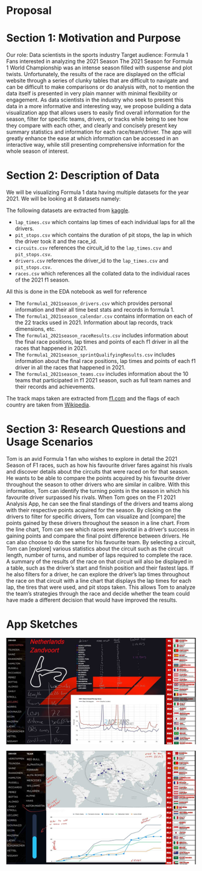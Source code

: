 # Proposal
# Section 1: Motivation and Purpose
Our role: Data scientists in the sports industry
Target audience: Formula 1 Fans interested in analyzing the 2021 Season
The 2021 Season for Formula 1 World Championship was an intense season filled with suspense and plot twists. Unfortunately, the results of the race are displayed on the official website through a series of clunky tables that are difficult to navigate and can be difficult to make comparisons or do analysis with, not to mention the data itself is presented in very plain manner with minimal flexibility or engagement. As data scientists in the industry who seek to present this data in a more informative and interesting way, we propose building a data visualization app that allows users to easily find overall information for the season, filter for specific teams, drivers, or tracks while being to see how they compare with each other, and clearly and concisely present key summary statistics and information for each race/team/driver. The app will greatly enhance the ease at which information can be accessed in an interactive way, while still presenting comprehensive information for the whole season of interest.

# Section 2: Description of Data
We will be visualizing Formula 1 data having multiple datasets for the year 2021. We will be looking at 8 datasets namely:

The following datasets are extracted from [kaggle](https://www.kaggle.com/datasets/rohanrao/formula-1-world-championship-1950-2020).

- `lap_times.csv` which contains lap times of each individual laps for all the drivers. 
- `pit_stops.csv` which contains the duration of pit stops, the lap in which the driver took it and the race_id.
- `circuits.csv` references the circuit_id to the `lap_times.csv` and `pit_stops.csv`.
- `drivers.csv` references the driver_id to the `lap_times.csv` and `pit_stops.csv`.
- `races.csv` which references all the collated data to the individual races of the 2021 f1 season.

All this is done in the EDA notebook as well for reference

- The `formula1_2021season_drivers.csv` which provides personal information and their all time best stats and records in formula 1.
- The `formula1_2021season_calendar.csv` contains information on each of the 22 tracks used in 2021. Information about lap records, track dimensions, etc.
- The `formula1_2021season_raceResults.csv` includes information about the final race positions, lap times and points of each f1 driver in all the races that happened in 2021.
- The `formula1_2021season_sprintQualifyingResults.csv` includes information about the final race positions, lap times and points of each f1 driver in all the races that happened in 2021.
- The `formula1_2021season_teams.csv` includes information about the 10 teams that participated in f1 2021 season, such as full team names and their records and achievements.

The track maps taken are extracted from [f1.com](https://www.formula1.com) and the flags of each country are taken from [Wikipedia](https://en.wikipedia.org/wiki/Main_Page).


# Section 3: Research Questions and Usage Scenarios
Tom is an avid Formula 1 fan who wishes to explore in detail the 2021 Season of F1 races, such as how his favourite driver fares against his rivals and discover details about the circuits that were raced on for that season. He wants to be able to compare the points acquired by his favourite driver throughout the season to other drivers who are similar in calibre. With this information, Tom can identify the turning points in the season in which his favourite driver surpassed his rivals. When Tom goes on the F1 2021 Analysis App, he can see the final standings of the drivers and teams along with their respective points acquired for the season. By clicking on the drivers to filter for specific drivers, Tom can visualize and [compare] the points gained by these drivers throughout the season in a line chart. From the line chart, Tom can see which races were pivotal in a driver’s success in gaining points and compare the final point difference between drivers. He can also choose to do the same for his favourite team. By selecting a circuit, Tom can [explore] various statistics about the circuit such as the circuit length, number of turns, and number of laps required to complete the race. A summary of the results of the race on that circuit will also be displayed in a table, such as the driver’s start and finish position and their fastest laps. If he also filters for a driver, he can explore the driver’s lap times throughout the race on that circuit with a line chart that displays the lap times for each lap, the tires that were used, and pit stops taken. This allows Tom to analyze the team’s strategies through the race and decide whether the team could have made a different decision that would have improved the results.

# App Sketches
![Landing Page](../img/sketch/season.jpg)

![Race Page](../img/sketch/race.jpg)
